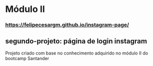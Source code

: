 # Módulo II
### https://felipecesargm.github.io/instagram-page/

## segundo-projeto: página de login instagram
Projeto criado com base no conhecimento adquirido no módulo II do bootcamp Santander
